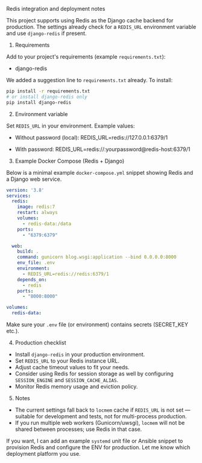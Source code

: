 Redis integration and deployment notes

This project supports using Redis as the Django cache backend for production. The settings already check for a `REDIS_URL` environment variable and use `django-redis` if present.

1) Requirements

Add to your project's requirements (example `requirements.txt`):

- django-redis

We added a suggestion line to `requirements.txt` already. To install:

```bash
pip install -r requirements.txt
# or install django-redis only
pip install django-redis
```

2) Environment variable

Set `REDIS_URL` in your environment. Example values:

- Without password (local):
  REDIS_URL=redis://127.0.0.1:6379/1

- With password:
  REDIS_URL=redis://:yourpassword@redis-host:6379/1

3) Example Docker Compose (Redis + Django)

Below is a minimal example `docker-compose.yml` snippet showing Redis and a Django web service.

```yaml
version: '3.8'
services:
  redis:
    image: redis:7
    restart: always
    volumes:
      - redis-data:/data
    ports:
      - "6379:6379"

  web:
    build: .
    command: gunicorn blog.wsgi:application --bind 0.0.0.0:8000
    env_file: .env
    environment:
      - REDIS_URL=redis://redis:6379/1
    depends_on:
      - redis
    ports:
      - "8000:8000"

volumes:
  redis-data:
```

Make sure your `.env` file (or environment) contains secrets (SECRET_KEY etc.).

4) Production checklist

- Install `django-redis` in your production environment.
- Set `REDIS_URL` to your Redis instance URL.
- Adjust cache timeout values to fit your needs.
- Consider using Redis for session storage as well by configuring `SESSION_ENGINE` and `SESSION_CACHE_ALIAS`.
- Monitor Redis memory usage and eviction policy.

5) Notes

- The current settings fall back to `locmem` cache if `REDIS_URL` is not set — suitable for development and tests, not for multi-process production.
- If you run multiple web workers (Gunicorn/uwsgi), `locmem` will not be shared between processes; use Redis in that case.

If you want, I can add an example `systemd` unit file or Ansible snippet to provision Redis and configure the ENV for production. Let me know which deployment platform you use.
